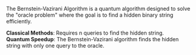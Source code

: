 The Bernstein-Vazirani Algorithm is a quantum algorithm designed to solve the "oracle problem" where the goal is to find a hidden binary string efficiently.

**Classical Methods**: Requires n queries to find the hidden string. <br />
**Quantum Speedup**: The Bernstein-Vazirani algorithm finds the hidden string with only one query to the oracle.
